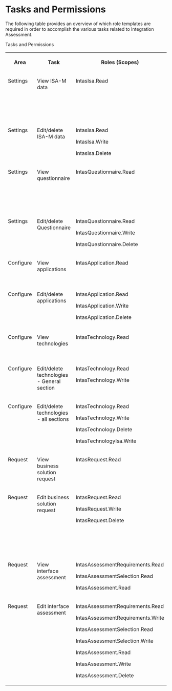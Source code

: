 <!-- loio693e14fcd6184691a79bc75e10bec805 -->

# Tasks and Permissions

The following table provides an overview of which role templates are required in order to accomplish the various tasks related to Integration Assessment.

<a name="loio693e14fcd6184691a79bc75e10bec805__table_fpq_zjf_4z"/>Tasks and Permissions


<table>
<tr>
<th valign="top">

Area



</th>
<th valign="top">

Task



</th>
<th valign="top">

Roles \(Scopes\)



</th>
<th valign="top">

Role-Templates



</th>
<th valign="top">

Persona



</th>
</tr>
<tr>
<td valign="top">

Settings



</td>
<td valign="top">

View ISA-M data



</td>
<td valign="top">

IntasIsa.Read



</td>
<td valign="top">

IntasIsaRead



</td>
<td valign="top">

Integration Architect

Business Domain Expert



</td>
</tr>
<tr>
<td valign="top">

Settings



</td>
<td valign="top">

Edit/delete ISA-M data



</td>
<td valign="top">

IntasIsa.Read

IntasIsa.Write

IntasIsa.Delete



</td>
<td valign="top">

IntasIsaWrite



</td>
<td valign="top">

Enterprise Architect



</td>
</tr>
<tr>
<td valign="top">

Settings



</td>
<td valign="top">

View questionnaire



</td>
<td valign="top">

IntasQuestionnaire.Read



</td>
<td valign="top">

IntasQuestionnaireRead



</td>
<td valign="top">

Integration Architect

Business Domain Expert



</td>
</tr>
<tr>
<td valign="top">

Settings



</td>
<td valign="top">

Edit/delete Questionnaire



</td>
<td valign="top">

IntasQuestionnaire.Read

IntasQuestionnaire.Write

IntasQuestionnaire.Delete



</td>
<td valign="top">

IntasQuestionnaireWrite



</td>
<td valign="top">

Enterprise Architect



</td>
</tr>
<tr>
<td valign="top">

Configure



</td>
<td valign="top">

View applications



</td>
<td valign="top">

IntasApplication.Read



</td>
<td valign="top">

IntasApplicationRead



</td>
<td valign="top">

Business Domain Expert



</td>
</tr>
<tr>
<td valign="top">

Configure



</td>
<td valign="top">

Edit/delete applications



</td>
<td valign="top">

IntasApplication.Read

IntasApplication.Write

IntasApplication.Delete



</td>
<td valign="top">

IntasApplicationWrite



</td>
<td valign="top">

Enterprise Architect

Integration Architect



</td>
</tr>
<tr>
<td valign="top">

Configure



</td>
<td valign="top">

View technologies



</td>
<td valign="top">

IntasTechnology.Read



</td>
<td valign="top">

IntasTechnologyRead



</td>
<td valign="top">

Business Domain Expert



</td>
</tr>
<tr>
<td valign="top">

Configure



</td>
<td valign="top">

Edit/delete technologies - General section



</td>
<td valign="top">

IntasTechnology.Read

IntasTechnology.Write



</td>
<td valign="top">

IntasTechnologyGeneralWrite



</td>
<td valign="top">

Integration Architect



</td>
</tr>
<tr>
<td valign="top">

Configure



</td>
<td valign="top">

Edit/delete technologies - all sections



</td>
<td valign="top">

IntasTechnology.Read

IntasTechnology.Write

IntasTechnology.Delete

IntasTechnologyIsa.Write



</td>
<td valign="top">

IntasTechnologyWrite



</td>
<td valign="top">

Enterprise Architect



</td>
</tr>
<tr>
<td valign="top">

Request



</td>
<td valign="top">

View business solution request



</td>
<td valign="top">

IntasRequest.Read



</td>
<td valign="top">

IntasRequestRead



</td>
<td valign="top">

All personas are allowed



</td>
</tr>
<tr>
<td valign="top">

Request



</td>
<td valign="top">

Edit business solution request



</td>
<td valign="top">

IntasRequest.Read

IntasRequest.Write

IntasRequest.Delete



</td>
<td valign="top">

IntasRequestWrite



</td>
<td valign="top">

Enterprise Architect

Integration Architect

Business Domain Expert



</td>
</tr>
<tr>
<td valign="top">

Request



</td>
<td valign="top">

View interface assessment



</td>
<td valign="top">

IntasAssessmentRequirements.Read

IntasAssessmentSelection.Read

IntasAssessment.Read



</td>
<td valign="top">

IntasAssessmentRead



</td>
<td valign="top">

Business Domain Expert



</td>
</tr>
<tr>
<td valign="top">

Request



</td>
<td valign="top">

Edit interface assessment



</td>
<td valign="top">

IntasAssessmentRequirements.Read

IntasAssessmentRequirements.Write

IntasAssessmentSelection.Read

IntasAssessmentSelection.Write

IntasAssessment.Read

IntasAssessment.Write

IntasAssessment.Delete



</td>
<td valign="top">

IntasAssessmentWrite



</td>
<td valign="top">

Enterprise Architect

Integration Architect



</td>
</tr>
</table>

